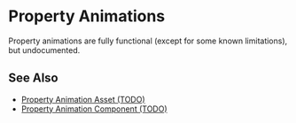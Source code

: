 # Property Animations

<!-- PAGE IS TODO -->

Property animations are fully functional (except for some known limitations), but undocumented.

## See Also

* [Property Animation Asset (TODO)](property-animation-asset.md)
* [Property Animation Component (TODO)](property-animation-component.md)

